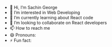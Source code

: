 - 👋 Hi, I’m Sachin George
- 👀 I’m interested in Web Developing
- 🌱 I’m currently learning about React code
- 💞️ I’m looking to collaborate on React developers
- 📫 How to reach me 
- 😄 Pronouns: 
- ⚡ Fun fact:

<!---
sachin01-george/sachin01-george is a ✨ special ✨ repository because its `README.md` (this file) appears on your GitHub profile.
You can click the Preview link to take a look at your changes.
--->
